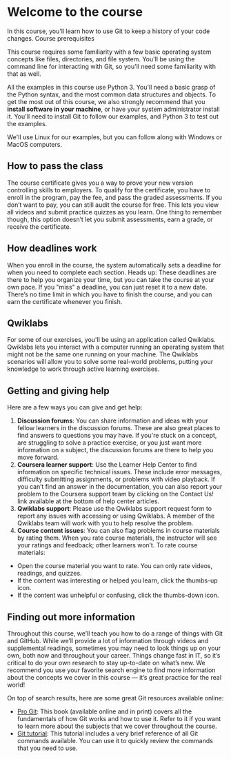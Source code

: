 # Welcome to the course

In this course, you’ll learn how to use Git to keep a history of your code changes.
Course prerequisites

This course requires some familiarity with a few basic operating system concepts like files, directories, and file system. You'll be using the command line for interacting with Git, so you'll need some familiarity with that as well.

All the examples in this course use Python 3. You'll need a basic grasp of the Python syntax, and the most common data structures and objects. To get the most out of this course, we also strongly recommend that you **install software in your machine**, or have your system administrator install it. You'll need to install Git to follow our examples, and Python 3 to test out the examples.

We'll use Linux for our examples, but you can follow along with Windows or MacOS computers.

## How to pass the class

The course certificate gives you a way to prove your new version controlling skills to employers. To qualify for the certificate, you have to enroll in the program, pay the fee, and pass the graded assessments. If you don’t want to pay, you can still audit the course for free. This lets you view all videos and submit practice quizzes as you learn. One thing to remember though, this option doesn’t let you submit assessments, earn a grade, or receive the certificate.

## How deadlines work

When you enroll in the course, the system automatically sets a deadline for when you need to complete each section. Heads up: These deadlines are there to help you organize your time, but you can take the course at your own pace. If you "miss" a deadline, you can just reset it to a new date. There’s no time limit in which you have to finish the course, and you can earn the certificate whenever you finish.

## Qwiklabs

For some of our exercises, you'll be using an application called Qwiklabs. Qwiklabs lets you interact with a computer running an operating system that might not be the same one running on your machine. The Qwiklabs scenarios will allow you to solve some real-world problems, putting your knowledge to work through active learning exercises.

## Getting and giving help

Here are a few ways you can give and get help: 

1. **Discussion forums**: You can share information and ideas with your fellow learners in the discussion forums. These are also great places to find answers to questions you may have. If you're stuck on a concept, are struggling to solve a practice exercise, or you just want more information on a subject, the discussion forums are there to help you move forward.
2. **Coursera learner support**: Use the Learner Help Center to find information on specific technical issues. These include error messages, difficulty submitting assignments, or problems with video playback. If you can’t find an answer in the documentation, you can also report your problem to the Coursera support team by clicking on the Contact Us! link available at the bottom of help center articles.
3. **Qwiklabs support**: Please use the Qwiklabs support request form to report any issues with accessing or using Qwiklabs. A member of the Qwiklabs team will work with you to help resolve the problem.
4. **Course content issues**: You can also flag problems in course materials by rating them. When you rate course materials, the instructor will see your ratings and feedback; other learners won’t. To rate course materials:

* Open the course material you want to rate. You can only rate videos, readings, and quizzes.
* If the content was interesting or helped you learn, click the thumbs-up icon.
* If the content was unhelpful or confusing, click the thumbs-down icon.

## Finding out more information

Throughout this course, we’ll teach you how to do a range of things with Git and GitHub. While we’ll provide a lot of information through videos and supplemental readings, sometimes you may need to look things up on your own, both now and throughout your career. Things change fast in IT, so it’s critical to do your own research to stay up-to-date on what’s new. We recommend you use your favorite search engine to find more information about the concepts we cover in this course — it’s great practice for the real world!

On top of search results, here are some great Git resources available online:

* [Pro Git](https://git-scm.com/book/en/v2): This book (available online and in print) covers all the fundamentals of how Git works and how to use it. Refer to it if you want to learn more about the subjects that we cover throughout the course.
* [Git tutorial](https://git-scm.com/docs/gittutorial): This tutorial includes a very brief reference of all Git commands available. You can use it to quickly review the commands that you need to use.

